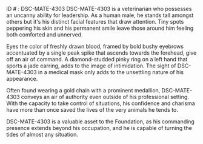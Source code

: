 ID # : DSC-MATE-4303
DSC-MATE-4303 is a veterinarian who possesses an uncanny ability for leadership. As a human male, he stands tall amongst others but it's his distinct facial features that draw attention. Tiny spots peppering his skin and his permanent smile leave those around him feeling both comforted and unnerved.

Eyes the color of freshly drawn blood, framed by bold bushy eyebrows accentuated by a single peak spike that ascends towards the forehead, give off an air of command. A diamond-studded pinky ring on a left hand that sports a jade earring, adds to the image of intimidation. The sight of DSC-MATE-4303 in a medical mask only adds to the unsettling nature of his appearance.

Often found wearing a gold chain with a prominent medallion, DSC-MATE-4303 conveys an air of authority even outside of his professional setting. With the capacity to take control of situations, his confidence and charisma have more than once saved the lives of the very animals he tends to.

DSC-MATE-4303 is a valuable asset to the Foundation, as his commanding presence extends beyond his occupation, and he is capable of turning the tides of almost any situation.
